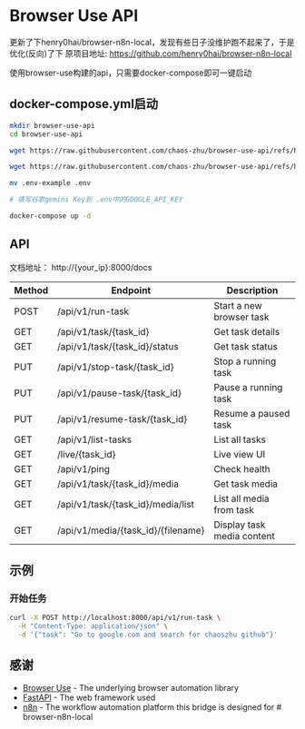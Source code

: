 # Browser Use API

更新了下henry0hai/browser-n8n-local，发现有些日子没维护跑不起来了，于是优化(反向)了下
原项目地址: https://github.com/henry0hai/browser-n8n-local

使用browser-use构建的api，只需要docker-compose即可一键启动


## docker-compose.yml启动
```bash
mkdir browser-use-api
cd browser-use-api

wget https://raw.githubusercontent.com/chaos-zhu/browser-use-api/refs/heads/main/.env-example

wget https://raw.githubusercontent.com/chaos-zhu/browser-use-api/refs/heads/main/docker-compose.yml

mv .env-example .env

# 填写谷歌gemini Key到 .env中的GOOGLE_API_KEY

docker-compose up -d
```


## API

文档地址： http://{your_ip}:8000/docs

| Method | Endpoint                           | Description                  |
|--------|------------------------------------|------------------------------|
| POST   | /api/v1/run-task                   | Start a new browser task     |
| GET    | /api/v1/task/{task_id}             | Get task details             |
| GET    | /api/v1/task/{task_id}/status      | Get task status              |
| PUT    | /api/v1/stop-task/{task_id}        | Stop a running task          |
| PUT    | /api/v1/pause-task/{task_id}       | Pause a running task         |
| PUT    | /api/v1/resume-task/{task_id}      | Resume a paused task         |
| GET    | /api/v1/list-tasks                 | List all tasks               |
| GET    | /live/{task_id}                    | Live view UI                 |
| GET    | /api/v1/ping                       | Check health                 |
| GET    | /api/v1/task/{task_id}/media       | Get task media               |
| GET    | /api/v1/task/{task_id}/media/list  | List all media from task     |
| GET    | /api/v1/media/{task_id}/{filename} | Display task media content   |

## 示例

### 开始任务

```bash
curl -X POST http://localhost:8000/api/v1/run-task \
  -H "Content-Type: application/json" \
  -d '{"task": "Go to google.com and search for chaoszhu github"}'
```

## 感谢

- [Browser Use](https://github.com/browser-use/browser-use) - The underlying browser automation library
- [FastAPI](https://fastapi.tiangolo.com/) - The web framework used
- [n8n](https://n8n.io/) - The workflow automation platform this bridge is designed for # browser-n8n-local

